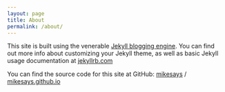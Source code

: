 ```yaml
---
layout: page
title: About
permalink: /about/
---
```


This site is built using the venerable [Jekyll blogging engine](https://jekyllrb.com/). You can find out more info about customizing your Jekyll theme, as well as basic Jekyll usage documentation at [jekyllrb.com](https://jekyllrb.com/)

You can find the source code for this site at GitHub:
[mikesays][site-org] /
[mikesays.github.io][site-source]


[site-org]: https://github.com/mikesays/
[site-source]: https://github.com/mikesays/mikesays.github.io
